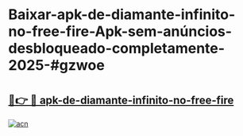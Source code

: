 # Baixar-apk-de-diamante-infinito-no-free-fire-Apk-sem-anúncios-desbloqueado-completamente-2025-#gzwoe

# <h2><a href="https://ainizakaria.my?title=apk-de-diamante-infinito-no-free-fire&ref=24M">🔗👉 🔴 apk-de-diamante-infinito-no-free-fire</a></h2>

[![acn](https://github.com/user-attachments/assets/0f9c940e-d8b0-45ae-aac7-cd30a18b3e1c)](https://ainizakaria.my?title=apk-de-diamante-infinito-no-free-fire&ref=24M)

